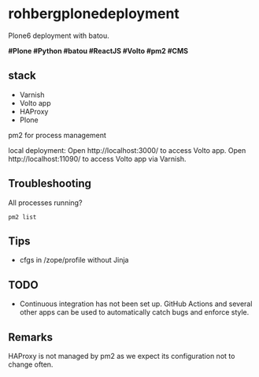 rohbergplonedeployment
======================

Plone6 deployment with batou. 

**#Plone #Python #batou #ReactJS #Volto #pm2 #CMS**

stack
---------

* Varnish
* Volto app
* HAProxy
* Plone

pm2 for process management

local deployment:
Open http://localhost:3000/ to access Volto app.
Open http://localhost:11090/ to access Volto app via Varnish.


Troubleshooting
-----------------

All processes running?

`pm2 list`

Tips
-----

- cfgs in /zope/profile without Jinja


TODO
------
 
- Continuous integration has not been set up. 
GitHub Actions and several other apps can be used to automatically catch bugs and enforce style. 

Remarks
-------

HAProxy is not managed by pm2 as we expect its configuration not to change often.

